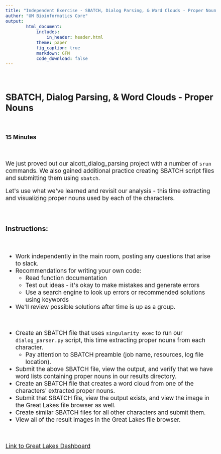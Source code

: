 ```yaml
---
title: "Independent Exercise - SBATCH, Dialog Parsing, & Word Clouds - Proper Nouns"
author: "UM Bioinformatics Core"
output:
        html_document:
            includes:
                in_header: header.html
            theme: paper
            fig_caption: true
            markdown: GFM
            code_download: false
---
```

<style type="text/css">
body{ /* Normal  */
      font-size: 14pt;
  }
pre {
  font-size: 12pt
}
</style>

<br>

## SBATCH, Dialog Parsing, & Word Clouds - Proper Nouns

<br>

**15 Minutes**

<br>

We just proved out our alcott_dialog_parsing project with a number of `srun` commands. We also gained additional practice creating SBATCH script files and submitting them using `sbatch`.

Let's use what we've learned and revisit our analysis - this time extracting and visualizing proper nouns used by each of the characters.

<br>

### Instructions:

<br>

- Work independently in the main room, posting any questions that arise to slack.
- Recommendations for writing your own code:
  - Read function documentation
  - Test out ideas - it's okay to make mistakes and generate errors
  - Use a search engine to look up errors or recommended solutions using keywords
- We'll review possible solutions after time is up as a group.

<br>

- Create an SBATCH file that uses `singularity exec` to run our `dialog_parser.py` script, this time extracting proper nouns from each character.
  - Pay attention to SBATCH preamble (job name, resources, log file location).
- Submit the above SBATCH file, view the output, and verify that we have word lists containing proper nouns in our results directory.
- Create an SBATCH file that creates a word cloud from one of the characters' extracted proper nouns.
- Submit that SBATCH file, view the output exists, and view the image in the Great Lakes file browser as well.
- Create similar SBATCH files for all other characters and submit them.
- View all of the result images in the Great Lakes file browser.

<br>

[Link to Great Lakes Dashboard](https://greatlakes.arc-ts.umich.edu)

<br>
